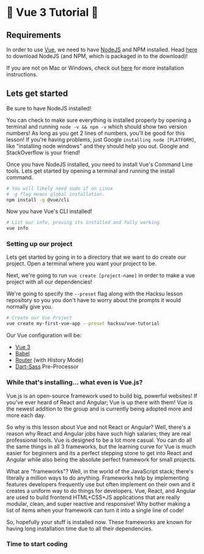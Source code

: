# 🖖 Vue 3 Tutorial 🖖

## Requirements

In order to use [Vue](https://vuejs.org/), we need to have [NodeJS](https://nodejs.org/en/download/) and NPM installed. Head [here](https://nodejs.org/en/download/) to download NodeJS (and NPM, which is packaged in to the download)!

If you are not on Mac or Windows, check out [here](https://nodejs.org/en/download/package-manager/) for more installation instructions.

## Lets get started

Be sure to have NodeJS installed!

You can check to make sure everything is installed properly by opening a terminal and running `node -v && npm -v` which should show two version numbers! As long as you get 2 lines of numbers, you'll be good for this lesson! If you're having problems, just Google `installing node [PLATFORM]`, like "installing node windows" and they should help you out. Google and StackOverflow is your friend!

Once you have NodeJS installed, you need to install Vue's Command Line tools. Lets get started by opening a terminal and running the install command.

```bash
# You will likely need sudo if on Linux
# -g flag means global installation.
npm install -g @vue/cli
```

Now you have Vue's CLI installed!
```bash
# List our info, proving its installed and fully working
vue info
```

### Setting up our project

Lets get started by going in to a directory that we want to do create our project. Open a terminal where you want your project to be.

Next, we're going to run `vue create [project-name]` in order to make a vue project with all our dependencies!

We're going to specify the `--preset` flag along with the Hacksu lesson repository so you you don't have to worry about the prompts it would normally give you.

```bash
# Create our Vue Project
vue create my-first-vue-app --preset hacksu/vue-tutorial
```

Our Vue configuration will be:
- [Vue 3](https://v3.vuejs.org/guide/introduction.html)
- [Babel](https://babeljs.io/)
- [Router](https://router.vuejs.org/guide/#html) (with History Mode)
- [Dart-Sass](https://sass-lang.com/documentation) Pre-Processor

### While that's installing... what even is Vue.js?

Vue.js is an open-source framework used to build big, powerful websites! If you've ever heard of React and Angular; Vue is up there with them! Vue is the newest addition to the group and is currently being adopted more and more each day.

So why is this lesson about Vue and not React or Angular? Well, there's a reason why React and Angular jobs have such high salaries; they are real professional tools. Vue is designed to be a lot more casual. You can do all the same things in all 3 frameworks, but the learning curve for Vue is much easier for beginners and its a perfect stepping stone to get into React and Angular while also being the absolute perfect framework for small projects.

What are "frameworks"? Well, in the world of the JavaScript stack; there's literally a million ways to do anything. Frameworks help by implementing features developers frequently use but often implement on their own and it creates a uniform way to do things for developers. Vue, React, and Angular are used to build frontend HTML+CSS+JS applications that are really modular, clean, and super reactive and responsive! Why bother making a list of items when your framework can turn it into a single line of code!

So, hopefully your stuff is installed now. These frameworks are known for having long installation time due to all their dependencies.

### Time to start coding
